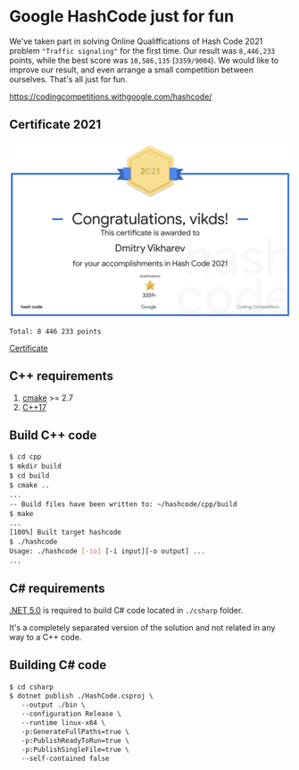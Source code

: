 # Google HashCode just for fun

We've taken part in solving Online Qualiffications of Hash Code 2021 problem `"Traffic signaling"` for the first time. Our result was `8,446,233` points, while the best score was `10,586,135` (`3359/9004`). We would like to improve our result, and even arrange a small competition between ourselves. That's all just for fun.

https://codingcompetitions.withgoogle.com/hashcode/

## Certificate 2021

![certificate](2021/certificate.png "Certificate")

    Total: 8 446 233 points

[Certificate](https://codingcompetitions.withgoogle.com/hashcode/certificate/summary/0000000000435809)

## C++ requirements

1. [cmake](https://cmake.org/) >= 2.7
2. [C++17](https://en.wikipedia.org/wiki/C%2B%2B17)

## Build C++ code

```bash
$ cd cpp
$ mkdir build
$ cd build
$ cmake ..
...
-- Build files have been written to: ~/hashcode/cpp/build
$ make
...
[100%] Built target hashcode
$ ./hashcode
Usage: ./hashcode [-io] [-i input][-o output] ...
...
```

## C# requirements

[.NET 5.0](https://dotnet.microsoft.com/download/dotnet/5.0) is required to build C# code located in `./csharp` folder.

It's a completely separated version of the solution and not related in any way to a C++ code.

## Building C# code

```shell
$ cd csharp
$ dotnet publish ./HashCode.csproj \
   --output ./bin \
   --configuration Release \
   --runtime linux-x64 \
   -p:GenerateFullPaths=true \
   -p:PublishReadyToRun=true \
   -p:PublishSingleFile=true \
   --self-contained false 
```
